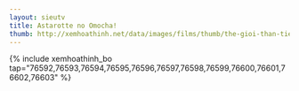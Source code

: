 ```yaml
---
layout: sieutv
title: Astarotte no Omocha!
thumb: http://xemhoathinh.net/data/images/films/thumb/the-gioi-than-tien-astarotte-no-omocha-2011.jpg
---
```

{% include xemhoathinh_bo tap="76592,76593,76594,76595,76596,76597,76598,76599,76600,76601,76602,76603" %} 
